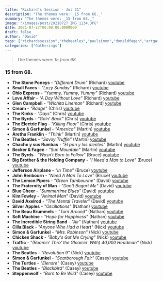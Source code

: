 ```yaml
---
title: "Richard's Session - Jul 21"
description: "The themes were: _15 from 68._"
summary: "The themes were: _15 from 68._"
image: "/images/post/20210727_IMG_1134.JPG"
date: 2021-07-27T00:00:00.0000000
draft: false
author: "David"
tags: ["richardssession","thebeatles","paulsimon","donaldfagen","artgarfunkel","walterbecker","simonandgarfunkel","jeffersonairplane","cream","thebyrds","glencampbell","johnrenbourn","davidaxelrod","traffic","smallfaces","steppenwolf","arethafranklin","theincrediblestringband","thekinks","cillablack","thelemonpipers","bluecheer","kimfowley","loveaffair","theturtles","ohioexpress","softmachine","silverapples","chickenshack","thestoneponeys","theelectricflag","thebeaubrummels","chachoysusrumbas","thefraternityofman","bigbrotherandtheholdingcompany","youtube"]
categories: ["Gatherings"]
---
```

> The themes were: _15 from 68._
### 15 from 68.
- **The Stone Poneys** - _"Different Drum"_ (Richard) [youtube](https://www.youtube.com/watch?v=w9qsDgA1q8Y)
- **Small Faces** - _"Lazy Sunday"_ (Richard) [youtube](https://www.youtube.com/watch?v=BKJXtTLmy_s)
- **Ohio Express** - _"Yummy, Yummy, Yummy"_ (Richard) [youtube](https://www.youtube.com/watch?v=tUwLPuc1WSo)
- **Love Affair** - _"A Day Without Love"_ (Richard) [youtube](https://www.youtube.com/watch?v=X88fV84DcKQ)
- **Glen Campbell** - _"Wichita Lineman"_ (Richard) [youtube](https://www.youtube.com/watch?v=Q8P_xTBpAcY)
- **Cream** - _"Badge"_ (Chris) [youtube](https://www.youtube.com/watch?v=4hjVjYfLMjI)
- **The Kinks** - _"Days"_ (Chris) [youtube](https://www.youtube.com/watch?v=sfyzaiT_rRU)
- **The Byrds** - _"Goin' Back"_ (Chris) [youtube](https://www.youtube.com/watch?v=i849OKrpPms)
- **The Electric Flag** - _"Killing Floor"_ (Chris) [youtube](https://www.youtube.com/watch?v=Tq3NwCHm-4U)
- **Simon & Garfunkel** - _"America"_ (Martin) [youtube](https://www.youtube.com/watch?v=Eo2ZsAOlvEM)
- **Aretha Franklin** - _"Think"_ (Martin) [youtube](https://www.youtube.com/watch?v=P9yIoSpWWNE)
- **The Beatles** - _"Savoy Truffle"_ (Martin) [youtube](https://www.youtube.com/watch?v=z9EaBjFvQpc)
- **Chacho y sus Rumbas** - _"El pan y los dientes"_ (Martin) [youtube](https://www.youtube.com/watch?v=fRcXM13gaCY)
- **Becker & Fagen** - _"Sun Mountain"_ (Martin) [youtube](https://www.youtube.com/watch?v=2tRCIClofnI)
- **The Byrds** - _"Wasn't Born to Follow"_ (Bruce) [youtube](https://www.youtube.com/watch?v=PrU9iI2VxPE)
- **Big Brother & the Holding Company** - _"I Need a Man to Love"_ (Bruce) [youtube](https://www.youtube.com/watch?v=UOOX6ZpNcMw)
- **Jefferson Airplane** - _"In Time"_ (Bruce) [youtube](https://www.youtube.com/watch?v=OfEzV8ni48A)
- **John Renbourn** - _"Need A Man To Love"_ (Bruce) [youtube](https://www.youtube.com/watch?v=62gtaFF4GyU)
- **The Lemon Pipers** - _"Green Tambourine"_ (David) [youtube](https://www.youtube.com/watch?v=Po0CDHbnI4o)
- **The Fraternity of Man** - _"Don't Bogart Me"_ (David) [youtube](https://www.youtube.com/watch?v=emD48UF-vqE)
- **Blue Cheer** - _"Summertime Blues"_ (David) [youtube](https://www.youtube.com/watch?v=as1NcX31szs)
- **Kim Fowley** - _"Animal Man"_ (David) [youtube](https://www.youtube.com/watch?v=xEWdLG8c37s)
- **David Axelrod** - _"The Mental Traveler"_ (David) [youtube](https://www.youtube.com/watch?v=pcDNMqIgrzc)
- **Silver Apples** - _"Oscillations"_ (Nathan) [youtube](https://www.youtube.com/watch?v=t1xOZyBc2Ck)
- **The Beau Brummels** - _"Turn Around"_ (Nathan) [youtube](https://www.youtube.com/watch?v=RAA8R-BunyA)
- **Soft Machine** - _"Hope for Happiness"_ (Nathan) [youtube](https://www.youtube.com/watch?v=7xlhGlaAH4Q)
- **The Incredible String Band** - _"Air"_ (Nathan) [youtube](https://www.youtube.com/watch?v=MQYq5KFWsas)
- **Cilla Black** - _"Anyone Who Had a Heart"_ (Nick) [youtube](https://www.youtube.com/watch?v=ZUxn6JLwdDY)
- **Simon & Garfunkel** - _"Mrs. Robinson"_ (Nick) [youtube](https://www.youtube.com/watch?v=9C1BCAgu2I8)
- **Chicken Shack** - _"Baby's Got Me Crying"_ (Nick) [youtube](https://www.youtube.com/watch?v=0pN_WUnE0hk)
- **Traffic** - _"(Roamin' Thro' the Gloamin' With) 40,000 Headman"_ (Nick) [youtube](https://www.youtube.com/watch?v=EAoNht69riY)
- **The Beatles** - _"Revolution 9"_ (Nick) [youtube](https://www.youtube.com/watch?v=SNdcFPjGsm8)
- **Simon & Garfunkel** - _"Scarborough Fair"_ (Casey) [youtube](https://www.youtube.com/watch?v=-Jj4s9I-53g)
- **The Turtles** - _"Elenore"_ (Casey) [youtube](https://www.youtube.com/watch?v=_NCd0Y776VQ)
- **The Beatles** - _"Blackbird"_ (Casey) [youtube](https://www.youtube.com/watch?v=Man4Xw8Xypo)
- **Steppenwolf** - _"Born to Be Wild"_ (Casey) [youtube](https://www.youtube.com/watch?v=igvP806798U)
